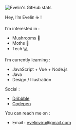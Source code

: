 ![Evelin's GitHub stats](https://github-readme-stats.vercel.app/api?username=evirunurm&theme=graywhite&show_icons=false)


Hey, I’m Evelin ☕ !
  
I’m interested in :
  - Mushrooms 🍄
  - Moths 🦋
  - Tech 💻

I’m currently learning :
  - JavaScript + Vue + Node.js
  - Java
  - Design / Illustration

Social :
  - [Dribbble](https://dribbble.com/evirunurm) 
  - [Codepen](https://codepen.io/evirunurm)

You can reach me on :
  - Email : evelinviru@gmail.com
